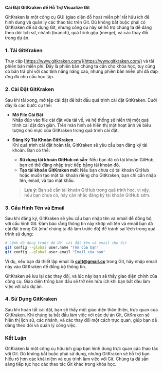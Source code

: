 **Cài Đặt GitKraken để Hỗ Trợ Visualize Git**

GitKraken là một công cụ GUI (giao diện đồ họa) miễn phí rất hữu ích để hình dung và quản lý các thao tác trên Git. Dù không bắt buộc phải có GitKraken để sử dụng Git, nhưng công cụ này sẽ hỗ trợ chúng ta dễ dàng theo dõi lịch sử, nhánh (branch), quá trình gộp (merge), và các thay đổi trong dự án.

### 1. Tải GitKraken

Truy cập [https://www.gitkraken.com/](https://www.gitkraken.com/) và tải phiên bản miễn phí. Đây là phiên bản chúng ta cần cho khóa học, tuy cũng có bản trả phí với các tính năng nâng cao, nhưng phiên bản miễn phí đã đáp ứng đủ nhu cầu học tập.

### 2. Cài Đặt GitKraken

Sau khi tải xong, mở tệp cài đặt để bắt đầu quá trình cài đặt GitKraken. Dưới đây là các bước cụ thể:

- **Mở File Cài Đặt**  
  Nhấp đúp vào file cài đặt vừa tải về, và hệ thống sẽ hiển thị một quá trình cài đặt đơn giản. Trên màn hình sẽ hiển thị một hoạt ảnh về biểu tượng chú mực của GitKraken trong quá trình cài đặt.

- **Đăng Ký Tài Khoản GitKraken**  
  Khi quá trình cài đặt hoàn tất, GitKraken sẽ yêu cầu bạn đăng ký tài khoản. Bạn có thể:
  - **Sử dụng tài khoản GitHub có sẵn**: Nếu bạn đã có tài khoản GitHub, bạn có thể đăng nhập trực tiếp bằng tài khoản đó.
  - **Tạo tài khoản GitKraken mới**: Nếu bạn chưa có tài khoản GitHub hoặc muốn tạo một tài khoản riêng cho GitKraken, bạn chỉ cần nhập tên, email, và tạo mật khẩu.

  > **Lưu ý**: Bạn sẽ cần tài khoản GitHub trong quá trình học, vì vậy, nếu bạn chưa có, hãy cân nhắc đăng ký tài khoản GitHub sớm.

### 3. Cấu Hình Tên và Email

Sau khi đăng ký, GitKraken sẽ yêu cầu bạn nhập tên và email để đồng bộ với cấu hình Git. Đảm bảo rằng thông tin này khớp với tên và email bạn đã cài đặt trong Git (như chúng ta đã làm trước đó) để tránh sai lệch trong quá trình sử dụng:

```bash
# Lệnh đã dùng trước đó để cài đặt tên và email cho Git
git config --global user.name "Tên của bạn"
git config --global user.email "Email của bạn"
```

Ví dụ, nếu bạn đã thiết lập email là **cult@gmail.co** trong Git, hãy nhập email này vào GitKraken để đồng bộ thông tin.

GitKraken sẽ lưu lại các thay đổi, và lúc này bạn sẽ thấy giao diện chính của công cụ. Giao diện trống ban đầu sẽ trở nên hữu ích khi bạn bắt đầu làm việc với các dự án.

### 4. Sử Dụng GitKraken

Sau khi hoàn tất cài đặt, bạn sẽ thấy một giao diện thân thiện, trực quan của GitKraken. Khi chúng ta bắt đầu làm việc với các dự án Git, GitKraken sẽ hiển thị lịch sử, các nhánh, và các thay đổi một cách trực quan, giúp bạn dễ dàng theo dõi và quản lý công việc.

### Kết Luận

GitKraken là một công cụ hữu ích giúp bạn hình dung trực quan các thao tác với Git. Dù không bắt buộc phải sử dụng, nhưng GitKraken sẽ hỗ trợ bạn hiểu rõ hơn các khái niệm và quy trình làm việc với Git. Chúng ta đã sẵn sàng tiếp tục học các thao tác Git khác trong khóa học.
